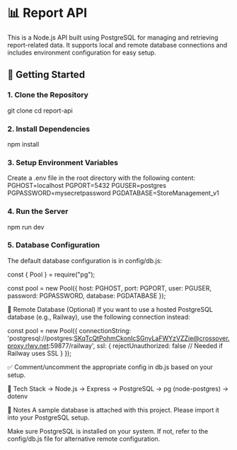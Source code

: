 # 📊 Report API

This is a Node.js API built using PostgreSQL for managing and retrieving report-related data. It supports local and remote database connections and includes environment configuration for easy setup.

## 🚀 Getting Started

### 1. Clone the Repository


git clone <this-repo-url>
cd report-api 


### 2. Install Dependencies
 
npm install

### 3. Setup Environment Variables
Create a .env file in the root directory with the following content:
PGHOST=localhost
PGPORT=5432
PGUSER=postgres
PGPASSWORD=mysecretpassword
PGDATABASE=StoreManagement_v1


### 4. Run the Server
npm run dev

### 5. Database Configuration

The default database configuration is in config/db.js:

const { Pool } = require("pg");

const pool = new Pool({
  host: PGHOST,
  port: PGPORT,
  user: PGUSER,
  password: PGPASSWORD,
  database: PGDATABASE
});


🔁 Remote Database (Optional)
If you want to use a hosted PostgreSQL database (e.g., Railway), use the following connection instead:

const pool = new Pool({
  connectionString: 'postgresql://postgres:SKqTcQtPohmCkonIcSGnyLaFWYzVZZie@crossover.proxy.rlwy.net:59877/railway',
  ssl: {
    rejectUnauthorized: false // Needed if Railway uses SSL
  }
});

✅ Comment/uncomment the appropriate config in db.js based on your setup.


🧰 Tech Stack
-> Node.js
-> Express
-> PostgreSQL
-> pg (node-postgres)
-> dotenv

📂 Notes
A sample database is attached with this project. Please import it into your PostgreSQL setup.

Make sure PostgreSQL is installed on your system. If not, refer to the config/db.js file for alternative remote configuration.